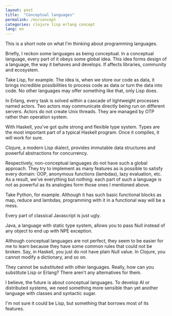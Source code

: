 ```yaml
---
layout: post
title:  "Conceptual languages"
permalink: /en/concept
categories: clojure lisp erlang concept
lang: en
---
```


This is a short note on what I'm thinking about programming languages.

Briefly, I reckon some languages as being conceptual. In a conceptual language,
every part of it obeys some global idea. This idea forms design of a language,
the way it behaves and develops. If affects libraries, community and ecosystem.

Take Lisp, for example. The idea is, when we store our code as data, it brings
incredible possibilities to process code as data or turn the data into code. No
other languages may offer something like that, only Lisp does.

In Erlang, every task is solved within a cascade of lightweight processes named
actors. Two actors may communicate directly being run on different
servers. Actors do not create Unix threads. They are managed by OTP rather than
operation system.

With Haskell, you've got quite strong and flexible type system. Types are the
most important part of a typical Haskell program. Once it compiles, it will work
for sure.

Clojure, a modern Lisp dialect, provides immutable data structures and powerful
abstractions for concurrency.

Respectively, non-conceptual languages do not have such a global approach. They
try to implement as many features as is possible to satisfy every domain: OOP,
anonymous functions (lambdas), lazy evaluation, etc. As a result, we've
everything but nothing: each part of such a language is not as powerful as its
analogies form those ones I mentioned above.

Take Python, for example. Although it has such basic functional blocks as map,
reduce and lambdas, programming with it in a functional way will be a mess.

Every part of classical Javascript is just ugly.

Java, a language with static type system, allows you to pass Null instead of any
object to end up with NPE exception.

Although conceptual languages are not perfect, they seem to be easier for me to
learn because they have some common rules that could not be broken. Say, in
Haskell, you just do not have plain Null value. In Clojure, you cannot modify a
dictionary, and so on.

They cannot be substituted with other languages. Really, how can you substitute
Lisp or Erlang? There aren't any alternatives for them.

I believe, the future is about conceptual languages. To develop AI or
distributed systems, we need something more sensible than yet another language
with classes and syntactic sugar.

I'm not sure it could be Lisp, but something that borrows most of its features.
